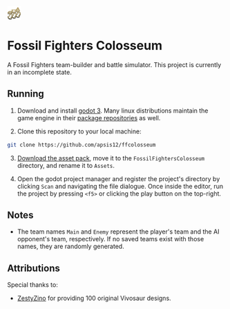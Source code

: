 ![fficon](/Icon/FF1_icon.png "fficon")

# Fossil Fighters Colosseum

A Fossil Fighters team-builder and battle simulator. This project is currently in an incomplete state.

## Running
  1) Download and install [godot 3](https://godotengine.org/download/). Many linux distributions maintain the game engine in their [package repositories](https://repology.org/project/godot/versions) as well.

  2) Clone this repository to your local machine:
```bash
git clone https://github.com/apsis12/ffcolosseum
```

  3) [Download the asset pack](https://drive.google.com/drive/folders/1mmnDvbb4Qh3coSmmhaAq_m5HXdcsM4nj?usp=sharing), move it to the `FossilFightersColosseum` directory, and rename it to `Assets`.

  4) Open the godot project manager and register the project's directory by clicking `Scan` and navigating the file dialogue. Once inside the editor, run the project by pressing `<f5>` or clicking the play button on the top-right.

## Notes
- The team names `Main` and `Enemy` represent the player's team and the AI opponent's team, respectively. If no saved teams exist with those names, they are randomly generated.

## Attributions
  Special thanks to:
  * [ZestyZino](https://www.reddit.com/user/ZestyZino) for providing 100 original Vivosaur designs.
